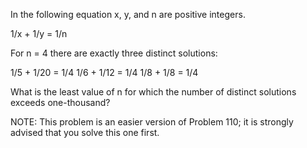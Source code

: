 In the following equation x, y, and n are positive integers.

1/x + 1/y = 1/n

For n = 4 there are exactly three distinct solutions:

1/5 + 1/20 = 1/4
1/6 + 1/12 = 1/4
1/8 + 1/8 = 1/4

What is the least value of n for which the number of distinct solutions exceeds one-thousand?

NOTE: This problem is an easier version of Problem 110; it is strongly advised that you solve this one first.